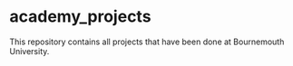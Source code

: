 # academy_projects
This repository contains all projects that have been done at Bournemouth University.
